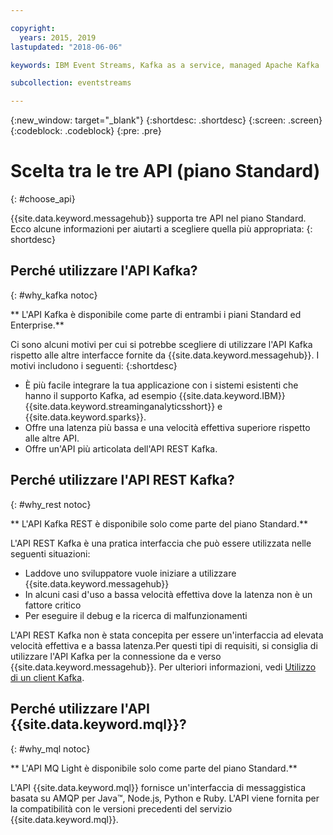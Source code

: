 ```yaml
---

copyright:
  years: 2015, 2019
lastupdated: "2018-06-06"

keywords: IBM Event Streams, Kafka as a service, managed Apache Kafka

subcollection: eventstreams

---
```


{:new_window: target="_blank"}
{:shortdesc: .shortdesc}
{:screen: .screen}
{:codeblock: .codeblock}
{:pre: .pre}

# Scelta tra le tre API (piano Standard)
{: #choose_api}

{{site.data.keyword.messagehub}} supporta tre API nel piano Standard. Ecco alcune informazioni per aiutarti a scegliere quella più appropriata:
{: shortdesc}

## Perché utilizzare l'API Kafka?
{: #why_kafka notoc}

** L'API Kafka è disponibile come parte di entrambi i piani Standard ed Enterprise.**
<br/>

Ci sono alcuni motivi per cui si potrebbe scegliere di utilizzare l'API Kafka rispetto alle altre interfacce fornite da {{site.data.keyword.messagehub}}. I motivi includono i seguenti:
{:shortdesc}


* È più facile integrare la tua applicazione con i sistemi esistenti che hanno il supporto Kafka, ad esempio {{site.data.keyword.IBM}} {{site.data.keyword.streaminganalyticsshort}} e {{site.data.keyword.sparks}}.
* Offre una latenza più bassa e una velocità effettiva superiore rispetto alle altre API.
* Offre un'API più articolata dell'API REST Kafka.

## Perché utilizzare l'API REST Kafka?
{: #why_rest notoc}

** L'API Kafka REST è disponibile solo come parte del piano Standard.**
<br/>

L'API REST Kafka è una pratica interfaccia che può essere utilizzata nelle seguenti situazioni:

* Laddove uno sviluppatore vuole iniziare a utilizzare {{site.data.keyword.messagehub}}
* In alcuni casi d'uso a bassa velocità effettiva dove la latenza non è un fattore critico
* Per eseguire il debug e la ricerca di malfunzionamenti

L'API REST Kafka non è stata concepita per essere un'interfaccia ad elevata velocità effettiva e a bassa latenza.Per questi tipi di requisiti, si consiglia di utilizzare l'API Kafka per la connessione da e verso {{site.data.keyword.messagehub}}. Per ulteriori informazioni, vedi [Utilizzo di un client Kafka](/docs/services/EventStreams?topic=eventstreams-kafka_using#kafka_using).

## Perché utilizzare l'API {{site.data.keyword.mql}}?
{: #why_mql notoc}

** L'API MQ Light è disponibile solo come parte del piano Standard.**
<br/>

L'API {{site.data.keyword.mql}} fornisce un'interfaccia di messaggistica basata su AMQP per Java™, Node.js, Python e Ruby. L'API viene fornita per la compatibilità con le versioni precedenti del servizio {{site.data.keyword.mql}}.
















